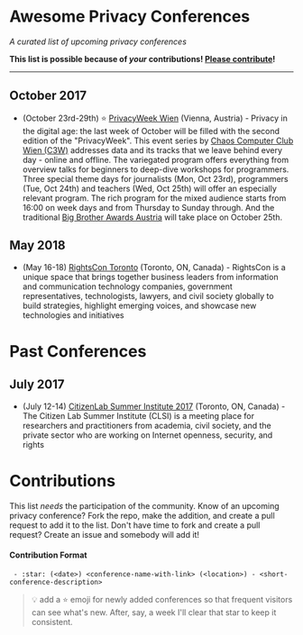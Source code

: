 # Awesome Privacy Conferences

*A curated list of upcoming privacy conferences*

**This list is possible because of *your* contributions!  [Please contribute](#contributions)!**
***

## October 2017
- (October 23rd-29th) ⭐ [PrivacyWeek Wien](https://privacyweek.at/) (Vienna, Austria) - Privacy in the digital age: the last week of October will be filled with the second edition of the "PrivacyWeek". This event series by [Chaos Computer Club Wien (C3W)](https://c3w.at/) addresses data and its tracks that we leave behind every day - online and offline. The variegated program offers everything from overview talks for beginners to deep-dive workshops for programmers. Three special theme days for journalists (Mon, Oct 23rd), programmers (Tue, Oct 24th) and teachers (Wed, Oct 25th) will offer an especially relevant program. The rich program for the mixed audience starts from 16:00 on week days and from Thursday to Sunday through. And the traditional [Big Brother Awards Austria](http://www.bigbrotherawards.at/2017/) will take place on October 25th.

## May 2018

- (May 16-18) [RightsCon Toronto](https://www.rightscon.org/) (Toronto, ON, Canada) - RightsCon is a unique space that brings together business leaders from information and communication technology companies, government representatives, technologists, lawyers, and civil society globally to build strategies, highlight emerging voices, and showcase new technologies and initiatives 


# Past Conferences

## July 2017

- (July 12-14) [CitizenLab Summer Institute 2017](https://citizenlab.ca/summerinstitute/2017.html) (Toronto, ON, Canada) - The Citizen Lab Summer Institute (CLSI) is a meeting place for researchers and practitioners from academia, civil society, and the private sector who are working on Internet openness, security, and rights

# Contributions

This list *needs* the participation of the community.  Know of an upcoming privacy conference?  Fork the repo, make the addition, and create a pull request to add it to the list.  Don't have time to fork and create a pull request?  Create an issue and somebody will add it!

#### Contribution Format

` - :star: (<date>) <conference-name-with-link> (<location>) - <short-conference-description>`

> :bulb: add a ⭐ emoji for newly added conferences so that frequent visitors can see what's new.  After, say, a week I'll clear that star to keep it consistent.
